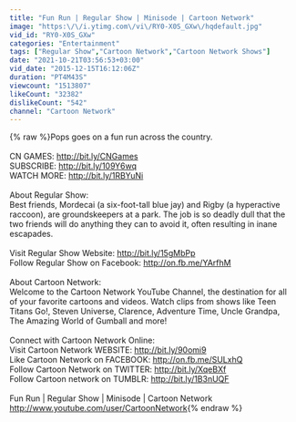 ```yaml
---
title: "Fun Run | Regular Show | Minisode | Cartoon Network"
image: "https:\/\/i.ytimg.com\/vi\/RY0-X0S_GXw\/hqdefault.jpg"
vid_id: "RY0-X0S_GXw"
categories: "Entertainment"
tags: ["Regular Show","Cartoon Network","Cartoon Network Shows"]
date: "2021-10-21T03:56:53+03:00"
vid_date: "2015-12-15T16:12:06Z"
duration: "PT4M43S"
viewcount: "1513807"
likeCount: "32382"
dislikeCount: "542"
channel: "Cartoon Network"
---
```

{% raw %}Pops goes on a fun run across the country.<br /><br />CN GAMES: <a rel="nofollow" target="blank" href="http://bit.ly/CNGames">http://bit.ly/CNGames</a><br />SUBSCRIBE: <a rel="nofollow" target="blank" href="http://bit.ly/109Y6wq">http://bit.ly/109Y6wq</a><br />WATCH MORE: <a rel="nofollow" target="blank" href="http://bit.ly/1RBYuNi">http://bit.ly/1RBYuNi</a><br /><br />About Regular Show:<br />Best friends, Mordecai (a six-foot-tall blue jay) and Rigby (a hyperactive raccoon), are groundskeepers at a park. The job is so deadly dull that the two friends will do anything they can to avoid it, often resulting in inane escapades.<br /><br />Visit Regular Show Website: <a rel="nofollow" target="blank" href="http://bit.ly/15gMbPp">http://bit.ly/15gMbPp</a><br />Follow Regular Show on Facebook: <a rel="nofollow" target="blank" href="http://on.fb.me/YArfhM">http://on.fb.me/YArfhM</a><br /><br />About Cartoon Network:<br />Welcome to the Cartoon Network YouTube Channel, the destination for all of your favorite cartoons and videos. Watch clips from shows like Teen Titans Go!, Steven Universe, Clarence, Adventure Time, Uncle Grandpa, The Amazing World of Gumball and more! <br /><br />Connect with Cartoon Network Online:<br />Visit Cartoon Network WEBSITE: <a rel="nofollow" target="blank" href="http://bit.ly/90omi9">http://bit.ly/90omi9</a> <br />Like Cartoon Network on FACEBOOK: <a rel="nofollow" target="blank" href="http://on.fb.me/SULxhQ">http://on.fb.me/SULxhQ</a><br />Follow Cartoon Network on TWITTER: <a rel="nofollow" target="blank" href="http://bit.ly/XqeBXf">http://bit.ly/XqeBXf</a> <br />Follow Cartoon network on TUMBLR: <a rel="nofollow" target="blank" href="http://bit.ly/1B3nUQF">http://bit.ly/1B3nUQF</a><br /><br />Fun Run | Regular Show | Minisode | Cartoon Network<br /><a rel="nofollow" target="blank" href="http://www.youtube.com/user/CartoonNetwork">http://www.youtube.com/user/CartoonNetwork</a>{% endraw %}
